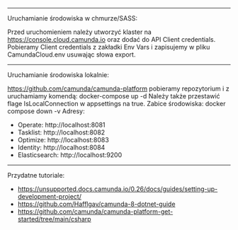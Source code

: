 ---------------------------------
Uruchamianie środowiska w chmurze/SASS:

Przed uruchomieniem należy utworzyć klaster na https://console.cloud.camunda.io
oraz dodać do API Client credentials. Pobieramy Client credentials z zakładki Env Vars i zapisujemy w pliku CamundaCloud.env usuwając słowa export.

---------------------------------
Uruchamianie środowiska lokalnie:

https://github.com/camunda/camunda-platform
pobieramy repozytorium i z uruchamiamy komendą: docker-compose up -d
Należy także przestawić flage IsLocalConnection w appsettings na true.
Zabice środowiska: docker compose down -v
Adresy:
- Operate: http://localhost:8081
- Tasklist: http://localhost:8082
- Optimize: http://localhost:8083
- Identity: http://localhost:8084
- Elasticsearch: http://localhost:9200

---------------------------------
Przydatne tutoriale:
- https://unsupported.docs.camunda.io/0.26/docs/guides/setting-up-development-project/
- https://github.com/Hafflgav/camunda-8-dotnet-guide
- https://github.com/camunda/camunda-platform-get-started/tree/main/csharp
